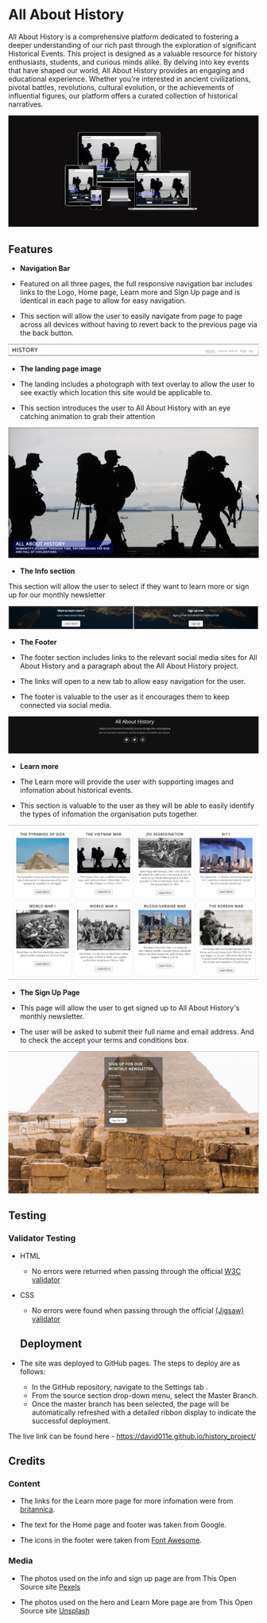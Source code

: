 # All About History

All About History is a comprehensive platform dedicated to fostering a deeper understanding of our rich past through the exploration of significant Historical Events. This project is designed as a valuable resource for history enthusiasts, students, and curious minds alike. By delving into key events that have shaped our world, All About History provides an engaging and educational experience. Whether you're interested in ancient civilizations, pivotal battles, revolutions, cultural evolution, or the achievements of influential figures, our platform offers a curated collection of historical narratives.

![Responsive Design](assets/images/amiresponsive.png)

## Features

- __Navigation Bar__

- Featured on all three pages, the full responsive navigation bar includes links to the Logo, Home page, Learn more and Sign Up page and is identical in each page to allow for easy navigation.

 - This section will allow the user to easily navigate from page to page across all devices without having to revert back to the previous page via the back button.

![Nav bar](assets/images/header.png)

- __The landing page image__

 - The landing includes a photograph with text overlay to allow the user to see exactly which location this site would be applicable to. 
  - This section introduces the user to All About History with an eye catching animation to grab their attention

  ![Landing Page](assets/images/heroimage.png)

  - __The Info section__

  This section will allow the user to select if they want to learn more or sign up for our monthly newsletter

  ![The Info section](assets/images/info-content.png)

  - __The Footer__ 

   - The footer section includes links to the relevant social media sites for All About History and a paragraph about the All About History project.

   - The links will open to a new tab to allow easy navigation for the user.

   - The footer is valuable to the user as it encourages them to keep connected via social media.


![The Footer](assets/images/footer.png)

- __Learn more__

- The Learn more will provide the user with supporting images and infomation about historical events.

- This section is valuable to the user as they will be able to easily identify the types of infomation the organisation puts together. 

![Learn more](assets/images/learnmore.png)

- __The Sign Up Page__

- This page will allow the user to get signed up to All About History's monthly newsletter.

- The user will be asked to submit their full name and email address. And to check the accept your terms and conditions box.

![The Sign Up Page](assets/images/signup.png)

## Testing 

### Validator Testing 

- HTML
  - No errors were returned when passing through the official [W3C validator](https://validator.w3.org/nu/?doc=https%3A%2F%2Fcode-institute-org.github.io%2Flove-running-2.0%2Findex.html)
- CSS
  - No errors were found when passing through the official [(Jigsaw) validator](https://jigsaw.w3.org/css-validator/validator?uri=https%3A%2F%2Fvalidator.w3.org%2Fnu%2F%3Fdoc%3Dhttps%253A%252F%252Fcode-institute-org.github.io%252Flove-running-2.0%252Findex.html&profile=css3svg&usermedium=all&warning=1&vextwarning=&lang=en#css)

  ## Deployment

- The site was deployed to GitHub pages. The steps to deploy are as follows: 
  - In the GitHub repository, navigate to the Settings tab .
  - From the source section drop-down menu, select the Master Branch.
  - Once the master branch has been selected, the page will be automatically refreshed with a detailed ribbon display to indicate the successful deployment. 

The live link can be found here - https://david011e.github.io/history_project/

## Credits 

### Content

- The links for the Learn more page for more infomation were from [britannica](https://www.britannica.com/).

- The text for the Home page and footer was taken from Google.

- The icons in the footer were taken from [Font Awesome](https://fontawesome.com/).

### Media

- The photos used on the info and sign up page are from This Open Source site [Pexels](www.pexels.com)

- The photos used on the hero and Learn More page are from This Open Source site [Unsplash](https://unsplash.com/)